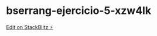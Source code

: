 # bserrang-ejercicio-5-xzw4lk

[Edit on StackBlitz ⚡️](https://stackblitz.com/edit/bserrang-ejercicio-5-xzw4lk)